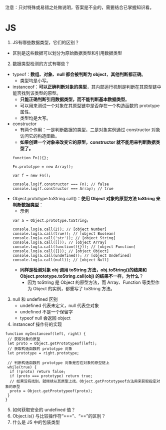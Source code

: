 注意：只对特殊或易错之处做说明，答案是不全的，需要结合已掌握知识看。
# JS
1. JS有哪些数据类型，它们的区别？
- 区别是这些数据可以划分为原始数据类型和引用数据类型
2. 数据类型检测的方式有哪些？
- typeof：**数组、对象、null 都会被判断为 object**，**其他判断都正确**。
  - 类型均是小写。
- instanceof：**可以正确判断对象的类型**，其内部运行机制是判断在其原型链中能否找到该类型的原型。
  - **只能正确判断引用数据类型，而不能判断基本数据类型**。
  - 可以用来测试一个对象在其原型链中是否存在一个构造函数的 prototype 属性。
  - 类型均是大写。
- constructor
  - 有两个作用：一是判断数据的类型，二是对象实例通过 constructor 对象访问它的构造函数。
  - **如果创建一个对象来改变它的原型，constructor 就不能用来判断数据类型了。**
  ```
  function Fn(){};
  
  Fn.prototype = new Array();
  
  var f = new Fn();
  
  console.log(f.constructor === Fn); // false
  console.log(f.constructor === Array); // true
  ```
- Object.prototype.toString.call()：**使用 Object 对象的原型方法 toString 来判断数据类型**：
  - 示例
   ```
   var a = Object.prototype.toString;
 
   console.log(a.call(2)); // [object Number]
   console.log(a.call(true)); // [object Boolean]
   console.log(a.call('str')); // [object String]
   console.log(a.call([])); // [object Array]
   console.log(a.call(function(){})); // [object Function]
   console.log(a.call({})); // [object Object]
   console.log(a.call(undefined)); // [object Undefined]
   console.log(a.call(null)); // [object Null]
   ```
  - **同样是检测对象 obj 调用 toString 方法，obj.toString()的结果和 Object.prototype.toString.call(obj) 的结果不一样，为什么**？
    - 因为 toString 是 Object 的原型方法，而 Array、Function 等类型作为 Object 的实例，都重写了 toString 方法。
3. null 和 undefined 区别
   - undefined 代表未定义，null 代表空对象
   - undefined 不是一个保留字
   - typeof null 会返回 object
4. instanceof 操作符的实现
```
function myInstanceof(left, right) {
 // 获取对象的原型
 let proto = Object.getPrototypeof(left);
 // 获取构造函数的 prototype 对象
 let prototype = right.prototype;

 // 判断构造函数的 prototype 对象是否在对象的原型链上
 while(true) {
  if (!proto) return false;
  if (proto === prototype) return true;
  // 如果没有找到，就继续从其原型上找，Object.getPrototypeof方法用来获取指定对象的原型
  proto = Object.getPrototypeof(proto);
 }
}
```
5. 如何获取安全的 undefined 值？
6. Object.is() 与比较操作符“===”、“==”的区别？
7. 什么是 JS 中的包装类型

